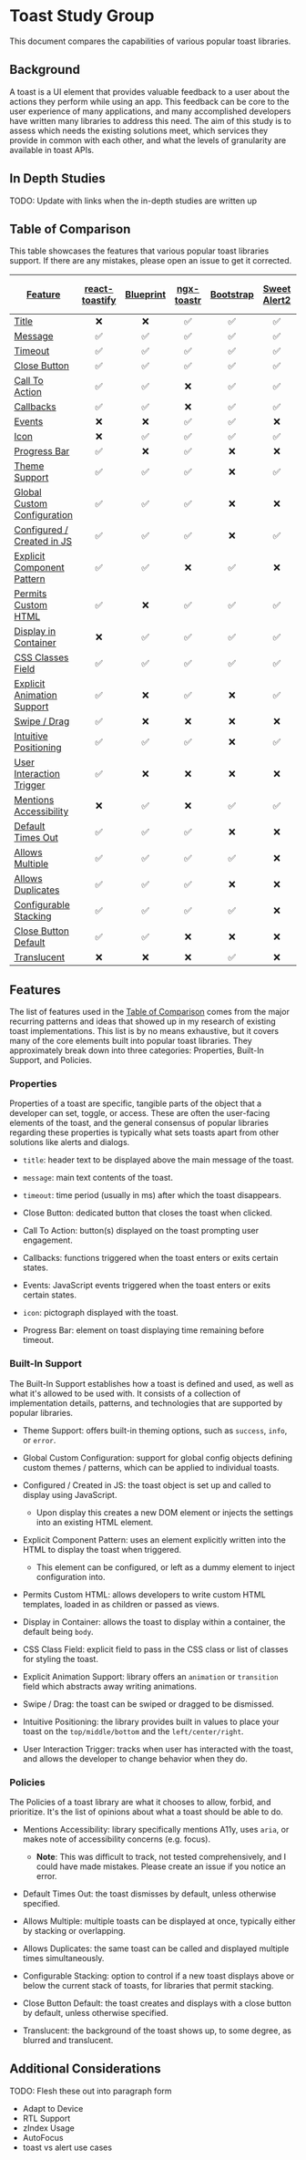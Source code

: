 # Toast Study Group

This document compares the capabilities of various popular toast libraries.

## Background
A toast is a UI element that provides valuable feedback to a user about the actions they perform while using an app.
This feedback can be core to the user experience of many applications, 
and many accomplished developers have written many libraries to address this need. 
The aim of this study is to assess which needs the existing solutions meet, 
which services they provide in common with each other, and what the levels of granularity are available in toast APIs.

## In Depth Studies
TODO: Update with links when the in-depth studies are written up

## Table of Comparison
This table showcases the features that various popular toast libraries support. If there are any mistakes, please open an issue to get it corrected.

| [Feature](#features) |[react-toastify](https://www.npmjs.com/package/react-toastify)|[Blueprint](https://blueprintjs.com/docs/#core/components/toast)|[ngx-toastr](https://www.npmjs.com/package/ngx-toastr)|[Bootstrap](https://getbootstrap.com/docs/4.3/components/toasts/)|[Sweet Alert2](https://sweetalert2.github.io/)|[Material UI Snackbar](https://material-ui.com/api/snackbar/)|[Ionic](https://ionicframework.com/docs/api/toast)|[Salesforce Lightning Design](https://lightningdesignsystem.com/components/toast/)|[Notyf](https://github.com/caroso1222/notyf)|[Polymer paper-toast](https://www.webcomponents.org/element/@polymer/paper-toast)|[Android Snackbar](https://developer.android.com/reference/com/google/android/material/snackbar/Snackbar)|[Android Toast](https://developer.android.com/reference/android/widget/Toast)|
|--|:--:|:--:|:--:|:--:|:--:|:--:|:--:|:--:|:--:|:--:|:--:|:--:|
| [Title](#properties)                                  | ❌ | ❌ | ✅ | ✅ | ✅ | ❌ | ✅ | ✅ | ❌ | ❌ | ❌ | ❌ |
| [Message](#properties)                                | ✅ | ✅ | ✅ | ✅ | ✅ | ✅ | ✅ | ✅ | ✅ | ✅ | ✅ | ✅ |
| [Timeout](#properties)                                | ✅ | ✅ | ✅ | ✅ | ✅ | ✅ | ✅ | ❌ | ✅ | ✅ | ✅ | ✅ |
| [Close Button](#properties)                           | ✅ | ✅ | ✅ | ✅ | ✅ | ✅ | ✅ | ✅ | ❌ | ✅ | ❌ | ❌ |
| [Call To Action](#properties)                         | ✅ | ✅ | ❌ | ✅ | ✅ | ✅ | ✅ | ✅ | ❌ | ✅ | ✅ | ❌ |
| [Callbacks](#properties)                              | ✅ | ✅ | ❌ | ✅ | ✅ | ✅ | ✅ | ❌ | ❌ | ❌ | ✅ | ❌ |
| [Events](#properties)                                 | ❌ | ❌ | ✅ | ✅ | ❌ | ❌ | ✅ | ❌ | ❌ | ✅ | ❌ | ❌ |
| [Icon](#properties)                                   | ❌ | ✅ | ✅ | ✅ | ✅ | ❌ | ❌ | ✅ | ✅ | ❌ | ❌ | ❌ |
| [Progress Bar](#properties)                           | ✅ | ❌ | ✅ | ❌ | ❌ | ❌ | ❌ | ❌ | ❌ | ❌ | ❌ | ❌ |
| [Theme Support](#built-in-support)                    | ✅ | ✅ | ✅ | ❌ | ✅ | ❌ | ✅ | ✅ | ✅ | ❌ | ❌ | ❌ |
| [Global Custom Configuration](#built-in-support)      | ✅ | ✅ | ✅ | ❌ | ❌ | ❌ | ❌ | ❌ | ✅ | ❌ | ❌ | ❌ |
| [Configured / Created in JS](#built-in-support)       | ✅ | ✅ | ✅ | ❌ | ✅ | ✅ | ✅ | ❌ | ✅ | ❌ | ❌ | ❌ |
| [Explicit Component Pattern](#built-in-support)       | ✅ | ✅ | ❌ | ✅ | ❌ | ✅ | ❌ | ✅ | ❌ | ✅ | ❌ | ❌ |
| [Permits Custom HTML](#built-in-support)              | ✅ | ❌ | ✅ | ✅ | ✅ | ✅ | ❌ | ✅ | ❌ | ✅ | ✅ | ✅ |
| [Display in Container](#built-in-support)             | ❌ | ✅ | ✅ | ✅ | ✅ | ✅ | ❌ | ✅ | ❌ | ✅ | ❌ | ❌ |
| [CSS Classes Field](#built-in-support)                | ✅ | ✅ | ✅ | ✅ | ✅ | ✅ | ✅ | ✅ | ✅ | ❌ | ❌ | ❌ |
| [Explicit Animation Support](#built-in-support)       | ✅ | ❌ | ✅ | ❌ | ✅ | ✅ | ✅ | ❌ | ❌ | ❌ | ✅ | ❌ |
| [Swipe / Drag](#built-in-support)                     | ✅ | ❌ | ❌ | ❌ | ❌ | ❌ | ❌ | ❌ | ❌ | ❌ | ✅ | ❌ |
| [Intuitive Positioning](#built-in-support)            | ✅ | ✅ | ✅ | ❌ | ✅ | ✅ | ✅ | ❌ | ❌ | ✅ | ❌ | ✅ |
| [User Interaction Trigger](#built-in-support)         | ✅ | ❌ | ❌ | ❌ | ❌ | ✅ | ❌ | ❌ | ❌ | ❌ | ❌ | ❌ |
| [Mentions Accessibility](#policies)                   | ❌ | ✅ | ❌ | ✅ | ✅ | ✅ | ❌ | ✅ | ✅ | ❌ | ❌ | ❌ |
| [Default Times Out](#policies)                        | ✅ | ✅ | ✅ | ❌ | ❌ | ❌ | ❌ | ❌ | ✅ | ✅ | ✅ | ✅ |
| [Allows Multiple](#policies)                          | ✅ | ✅ | ✅ | ✅ | ❌ | ❌ | ✅ | ✅ | ✅ | ❌ | ❌ | ❌ |
| [Allows Duplicates](#policies)                        | ✅ | ✅ | ✅ | ❌ | ❌ | ❌ | ✅ | ❌ | ✅ | ❌ | ❌ | ❌ |
| [Configurable Stacking](#policies)                    | ✅ | ✅ | ✅ | ✅ | ❌ | ❌ | ❌ | ❌ | ❌ | ❌ | ❌ | ❌ |
| [Close Button Default](#policies)                     | ✅ | ✅ | ❌ | ❌ | ❌ | ❌ | ❌ | ❌ | ❌ | ❌ | ❌ | ❌ |
| [Translucent](#policies)                              | ❌ | ❌ | ❌ | ✅ | ❌ | ❌ | ✅ | ❌ | ❌ | ❌ | ❌ | ❌ |                                                                           



## Features
The list of features used in the [Table of Comparison](#table-of-comparison) comes from the major recurring patterns and ideas that showed up in my research of existing toast implementations.
This list is by no means exhaustive, but it covers many of the core elements built into popular toast libraries. 
They approximately break down into three categories: Properties, Built-In Support, and Policies.

### Properties
Properties of a toast are specific, tangible parts of the object that a developer can set, toggle, or access.
These are often the user-facing elements of the toast, and the general consensus of popular libraries regarding these properties is typically what sets toasts apart from other solutions like alerts and dialogs.

- `title`: header text to be displayed above the main message of the toast. 

- `message`: main text contents of the toast. 

- `timeout`: time period (usually in ms) after which the toast disappears.

- Close Button: dedicated button that closes the toast when clicked.

- Call To Action: button(s) displayed on the toast prompting user engagement.

- Callbacks: functions triggered when the toast enters or exits certain states.

- Events: JavaScript events triggered when the toast enters or exits certain states.

- `icon`: pictograph displayed with the toast.

- Progress Bar: element on toast displaying time remaining before timeout.

### Built-In Support
The Built-In Support establishes how a toast is defined and used, as well as what it's allowed to be used with.
It consists of a collection of implementation details, patterns, and technologies that are supported by popular libraries.

- Theme Support: offers built-in theming options, such as `success`, `info`, or `error`.

- Global Custom Configuration: support for global config objects defining custom themes / patterns, which can be applied to individual toasts.

- Configured / Created in JS: the toast object is set up and called to display using JavaScript.
    - Upon display this creates a new DOM element or injects the settings into an existing HTML element.

- Explicit Component Pattern: uses an element explicitly written into the HTML to display the toast when triggered.
    - This element can be configured, or left as a dummy element to inject configuration into.

- Permits Custom HTML: allows developers to write custom HTML templates, loaded in as children or passed as views.

- Display in Container: allows the toast to display within a container, the default being `body`.

- CSS Class Field: explicit field to pass in the CSS class or list of classes for styling the toast.

- Explicit Animation Support: library offers an `animation` or `transition` field which abstracts away writing animations.

- Swipe / Drag: the toast can be swiped or dragged to be dismissed.

- Intuitive Positioning: the library provides built in values to place your toast on the `top/middle/bottom` and the `left/center/right`.

- User Interaction Trigger: tracks when user has interacted with the toast, and allows the developer to change behavior when they do.

### Policies
The Policies of a toast library are what it chooses to allow, forbid, and prioritize. 
It's the list of opinions about what a toast should be able to do.

- Mentions Accessibility: library specifically mentions A11y, uses `aria`, or makes note of accessibility concerns (e.g. focus).
    - **Note**: This was difficult to track, not tested comprehensively, and I could have made mistakes. Please create an issue if you notice an error.

- Default Times Out: the toast dismisses by default, unless otherwise specified.

- Allows Multiple: multiple toasts can be displayed at once, typically either by stacking or overlapping.

- Allows Duplicates: the same toast can be called and displayed multiple times simultaneously.

- Configurable Stacking: option to control if a new toast displays above or below the current stack of toasts, for libraries that permit stacking.

- Close Button Default: the toast creates and displays with a close button by default, unless otherwise specified.

- Translucent: the background of the toast shows up, to some degree, as blurred and translucent.

## Additional Considerations
TODO: Flesh these out into paragraph form
- Adapt to Device
- RTL Support
- zIndex Usage
- AutoFocus
- toast vs alert use cases
